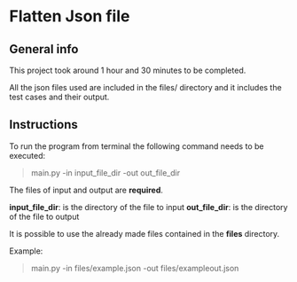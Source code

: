 # Flatten Json file

## General info
This project took around 1 hour and 30 minutes to be completed.

All the json files used are included in the files/ directory and it includes the test cases and their output.

## Instructions
To run the program from terminal the following command needs to be executed:

> main.py -in input_file_dir -out out_file_dir

The files of input and output are **required**.

**input_file_dir**: is the directory of the file to input
**out_file_dir**: is the directory of the file to output

It is possible to use the already made files contained in the **files** directory.

Example:
>main.py -in files/example.json -out files/exampleout.json

